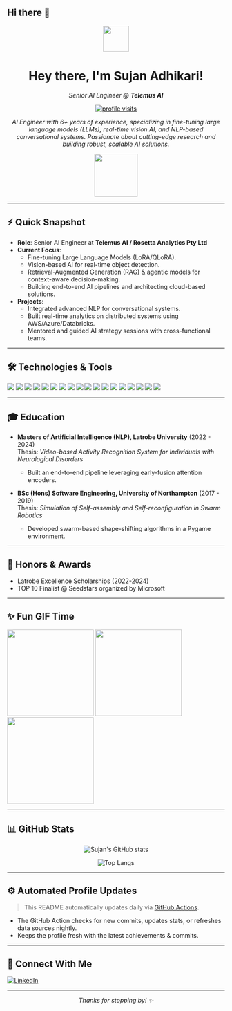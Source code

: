 ## Hi there 👋

<!-- Banner / Hero Section -->
<p align="center">
  <img src="https://media.giphy.com/media/hvRJCLFzcasrR4ia7z/giphy.gif" width="60px"/>
</p>
<h1 align="center">
  Hey there, I'm <strong>Sujan Adhikari</strong>!
</h1>
<p align="center">
  <em>Senior AI Engineer @ <strong>Telemus AI</strong></em>
</p>

<!-- Profile Visitors Badge -->
<p align="center">
  <a href="https://github.com/SujanAdhikari">
    <img src="https://komarev.com/ghpvc/?username=SujanAdhikari&color=brightgreen" alt="profile visits"/>
  </a>
</p>

<!-- Short Description / Summary -->
<p align="center">
  <em>
  AI Engineer with 6+ years of experience, specializing in fine-tuning large language models (LLMs), real-time vision AI, and NLP-based conversational systems. Passionate about cutting-edge research and building robust, scalable AI solutions.
  </em>
</p>

<!-- Animated Divider -->
<p align="center">
  <img src="https://media.giphy.com/media/jTNG3RF6EwbkpD4LZx/giphy.gif" width="100px"/>
</p>

---

## ⚡ Quick Snapshot
- **Role**: Senior AI Engineer at **Telemus AI / Rosetta Analytics Pty Ltd**
- **Current Focus**: 
  - Fine-tuning Large Language Models (LoRA/QLoRA).
  - Vision-based AI for real-time object detection.
  - Retrieval-Augmented Generation (RAG) & agentic models for context-aware decision-making.
  - Building end-to-end AI pipelines and architecting cloud-based solutions.
- **Projects**: 
  - Integrated advanced NLP for conversational systems.
  - Built real-time analytics on distributed systems using AWS/Azure/Databricks.
  - Mentored and guided AI strategy sessions with cross-functional teams.

---

## 🛠️ Technologies & Tools
<p>
  <!-- Programming Languages -->
  <img src="https://img.shields.io/badge/Python-3776AB?style=flat&logo=python&logoColor=white" />
  <img src="https://img.shields.io/badge/C%23-239120?style=flat&logo=c-sharp&logoColor=white" />
  <img src="https://img.shields.io/badge/JavaScript-F7DF1E?style=flat&logo=javascript&logoColor=black" />
  <img src="https://img.shields.io/badge/HTML5-E34F26?style=flat&logo=html5&logoColor=white" />
  <img src="https://img.shields.io/badge/CSS-1572B6?style=flat&logo=css3&logoColor=white" />
  <img src="https://img.shields.io/badge/SQL-4479A1?style=flat&logo=mysql&logoColor=white" />
  <!-- AI/ML Libraries -->
  <img src="https://img.shields.io/badge/PyTorch-EE4C2C?style=flat&logo=pytorch&logoColor=white" />
  <img src="https://img.shields.io/badge/TensorFlow-FF6F00?style=flat&logo=tensorflow&logoColor=white" />
  <img src="https://img.shields.io/badge/HuggingFace-%23FFD54F.svg?style=flat&logo=huggingface&logoColor=black" />
  <img src="https://img.shields.io/badge/LangChain-006994?style=flat&logo=chainlink&logoColor=white" />
  <img src="https://img.shields.io/badge/OpenAI%20API-412991?style=flat&logo=openai&logoColor=white" />
  <!-- Data & Cloud -->
  <img src="https://img.shields.io/badge/AWS-232F3E?style=flat&logo=amazon-aws&logoColor=white" />
  <img src="https://img.shields.io/badge/Azure-0078D4?style=flat&logo=microsoft-azure&logoColor=white" />
  <img src="https://img.shields.io/badge/Databricks-FF3621?style=flat&logo=databricks&logoColor=white" />
  <img src="https://img.shields.io/badge/Hadoop-66CCFF?style=flat&logo=apache-hadoop&logoColor=black" />
  <!-- DevOps / Others -->
  <img src="https://img.shields.io/badge/Docker-2496ED?style=flat&logo=docker&logoColor=white" />
  <img src="https://img.shields.io/badge/Git-F05032?style=flat&logo=git&logoColor=white" />
  <img src="https://img.shields.io/badge/Markdown-000000?style=flat&logo=markdown&logoColor=white" />
</p>

---

## 🎓 Education

- **Masters of Artificial Intelligence (NLP), Latrobe University** (2022 - 2024)  
  Thesis: *Video-based Activity Recognition System for Individuals with Neurological Disorders*  
  - Built an end-to-end pipeline leveraging early-fusion attention encoders.  

- **BSc (Hons) Software Engineering, University of Northampton** (2017 - 2019)  
  Thesis: *Simulation of Self-assembly and Self-reconfiguration in Swarm Robotics*  
  - Developed swarm-based shape-shifting algorithms in a Pygame environment.  

---

## 🏅 Honors & Awards
- Latrobe Excellence Scholarships (2022-2024)  
- TOP 10 Finalist @ Seedstars organized by Microsoft  

---

## ✨ Fun GIF Time
<p>
  <img src="https://media.giphy.com/media/dWesBcTLavkZuG35MI/giphy.gif" width="200px"/>
  <img src="https://media.giphy.com/media/3o7btNhMBytxAM6YBa/giphy.gif" width="200px"/>
  <img src="https://media.giphy.com/media/bn0zlGb4LOyo8/giphy.gif" width="200px"/>
</p>

---

## 📊 GitHub Stats
<p align="center">
  <img src="https://github-readme-stats.vercel.app/api?username=tatkaal&show_icons=true&theme=react" alt="Sujan's GitHub stats"/>
</p>

<p align="center">
  <img src="https://github-readme-stats.vercel.app/api/top-langs/?username=tatkaal&layout=compact&theme=react" alt="Top Langs"/>
</p>

---

## ⚙️ Automated Profile Updates
> This README automatically updates daily via [GitHub Actions](https://docs.github.com/en/actions).

- The GitHub Action checks for new commits, updates stats, or refreshes data sources nightly.
- Keeps the profile fresh with the latest achievements & commits.

---

## 🙌 Connect With Me
<p>
  <a href="https://www.linkedin.com/in/sujan001">
    <img src="https://img.shields.io/badge/LinkedIn-Sujan_Adhikari-blue?logo=linkedin&logoColor=white" alt="LinkedIn" />
  </a>
</p>

---

<p align="center">
  <em>Thanks for stopping by! ✨</em>
</p>
